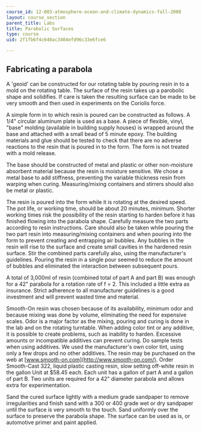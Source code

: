 ```yaml
---
course_id: 12-003-atmosphere-ocean-and-climate-dynamics-fall-2008
layout: course_section
parent_title: Labs
title: Parabolic Surfaces
type: course
uid: 2f1fb6f4c640ac3404efd96c33e6fce6

---
```


Fabricating a parabola
----------------------

A 'geoid' can be constructed for our rotating table by pouring resin in to a mold on the rotating table. The surface of the resin takes up a parobolic shape and solidifies. If care is taken the resulting surface can be made to be very smooth and then used in experiments on the Coriolis force.

A simple form in to which resin is poured can be constructed as follows. A 1/4" circular aluminum plate is used as a base. A piece of flexible, vinyl, "base" molding (available in building supply houses) is wrapped around the base and attached with a small bead of 5 minute epoxy. The building materials and glue should be tested to check that there are no adverse reactions to the resin that is poured in to the form. The form is not treated with a mold release. 

The base should be constructed of metal and plastic or other non-moisture absorbent material because the resin is moisture sensitive. We chose a metal base to add stiffness, preventing the variable thickness resin from warping when curing. Measuring/mixing containers and stirrers should also be metal or plastic.

The resin is poured into the form while it is rotating at the desired speed. The pot life, or working time, should be about 20 minutes, minimum. Shorter working times risk the possibility of the resin starting to harden before it has finished flowing into the parabola shape. Carefully measure the two parts according to resin instructions. Care should also be taken while pouring the two part resin into measuring/mixing containers and when pouring into the form to prevent creating and entrapping air bubbles. Any bubbles in the resin will rise to the surface and create small cavities in the hardened resin surface. Stir the combined parts carefully also, using the manufacturer's guidelines. Pouring the resin in a single pour seemed to reduce the amount of bubbles and eliminated the interaction between subsequent pours.

A total of 3,000ml of resin (combined total of part A and part B) was enough for a 42" parabola for a rotation rate of f = 2. This included a little extra as insurance. Strict adherence to all manufacturer guidelines is a good investment and will prevent wasted time and material.

Smooth-On resin was chosen because of its availability, minimum odor and because mixing was done by volume, eliminating the need for expensive scales. Odor is a major factor as the mixing, pouring and curing is done in the lab and on the rotating turntable. When adding color tint or any additive, it is possible to create problems, such as inability to harden. Excessive amounts or incompatible additives can prevent curing. Do sample tests when using additives. We used the manufacturer's own color tint, using only a few drops and no other additives. The resin may be purchased on the web at [www.smooth-on.com](http://www.smooth-on.com/). Order Smooth-Cast 322, liquid plastic casting resin, slow setting off-white resin in the gallon Unit at $58.45 each. Each unit has a gallon of part A and a gallon of part B. Two units are required for a 42" diameter parabola and allows extra for experimentation.

Sand the cured surface lightly with a medium grade sandpaper to remove irregularities and finish sand with a 300 or 400 grade wet or dry sandpaper until the surface is very smooth to the touch. Sand uniformly over the surface to preserve the parabola shape. The surface can be used as is, or automotive primer and paint applied.